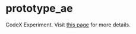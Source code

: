 # prototype_ae

CodeX Experiment.  Visit [this page](https://github.com/DGeisz/CodeX/tree/main/Reductionist%20Quasi-Isomorphisms/11_19_2020_experiment_prototype_ae) for more details.
